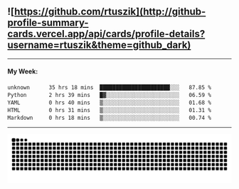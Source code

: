 ## ![https://github.com/rtuszik](http://github-profile-summary-cards.vercel.app/api/cards/profile-details?username=rtuszik&theme=github_dark)

---
#### My Week:

<!--START_SECTION:waka-->

```txt
unknown      35 hrs 18 mins  ██████████████████████░░░   87.85 %
Python       2 hrs 39 mins   █▓░░░░░░░░░░░░░░░░░░░░░░░   06.59 %
YAML         0 hrs 40 mins   ▒░░░░░░░░░░░░░░░░░░░░░░░░   01.68 %
HTML         0 hrs 31 mins   ▒░░░░░░░░░░░░░░░░░░░░░░░░   01.31 %
Markdown     0 hrs 18 mins   ▒░░░░░░░░░░░░░░░░░░░░░░░░   00.74 %
```

<!--END_SECTION:waka-->

---

![](https://raw.githubusercontent.com/rtuszik/rtuszik/output/github-contribution-grid-snake-dark.svg)
